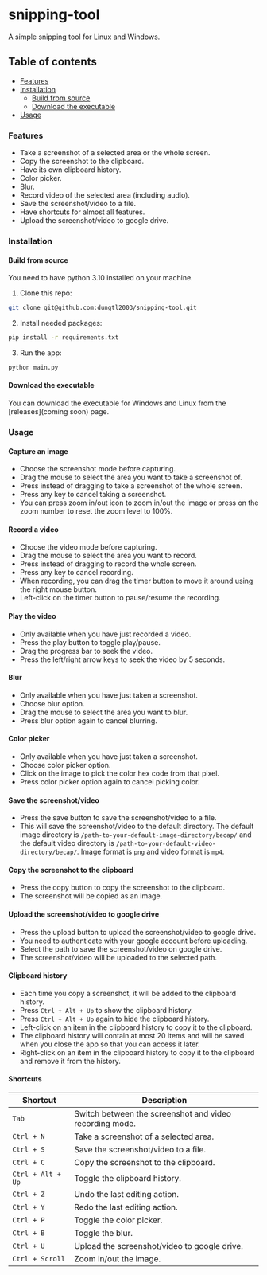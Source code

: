 # snipping-tool

A simple snipping tool for Linux and Windows.

## Table of contents

- [Features](#features)
- [Installation](#installation)
  - [Build from source](#build-from-source)
  - [Download the executable](#download-the-executable)
- [Usage](#usage)

### Features

- Take a screenshot of a selected area or the whole screen.
- Copy the screenshot to the clipboard.
- Have its own clipboard history.
- Color picker.
- Blur.
- Record video of the selected area (including audio).
- Save the screenshot/video to a file.
- Have shortcuts for almost all features.
- Upload the screenshot/video to google drive.

### Installation

#### Build from source

You need to have python 3.10 installed on your machine.

1. Clone this repo:
``` bash
git clone git@github.com:dungtl2003/snipping-tool.git
```

2. Install needed packages:
``` bash
pip install -r requirements.txt
```

3. Run the app:
``` bash
python main.py
```

#### Download the executable

You can download the executable for Windows and Linux from the [releases](coming soon) page.

### Usage

#### Capture an image

- Choose the screenshot mode before capturing.
- Drag the mouse to select the area you want to take a screenshot of.
- Press instead of dragging to take a screenshot of the whole screen.
- Press any key to cancel taking a screenshot.
- You can press zoom in/out icon to zoom in/out the image or press on the zoom number to reset the zoom level to 100%.

#### Record a video

- Choose the video mode before capturing.
- Drag the mouse to select the area you want to record.
- Press instead of dragging to record the whole screen.
- Press any key to cancel recording.
- When recording, you can drag the timer button to move it around using the right mouse button.
- Left-click on the timer button to pause/resume the recording.


#### Play the video

- Only available when you have just recorded a video.
- Press the play button to toggle play/pause.
- Drag the progress bar to seek the video.
- Press the left/right arrow keys to seek the video by 5 seconds.

#### Blur

- Only available when you have just taken a screenshot.
- Choose blur option.
- Drag the mouse to select the area you want to blur.
- Press blur option again to cancel blurring.

#### Color picker

- Only available when you have just taken a screenshot.
- Choose color picker option.
- Click on the image to pick the color hex code from that pixel.
- Press color picker option again to cancel picking color.

#### Save the screenshot/video

- Press the save button to save the screenshot/video to a file.
- This will save the screenshot/video to the default directory. The default image directory is `/path-to-your-default-image-directory/becap/` and the default video directory is `/path-to-your-default-video-directory/becap/`. Image format is `png` and video format is `mp4`.

#### Copy the screenshot to the clipboard

- Press the copy button to copy the screenshot to the clipboard.
- The screenshot will be copied as an image.

#### Upload the screenshot/video to google drive

- Press the upload button to upload the screenshot/video to google drive.
- You need to authenticate with your google account before uploading.
- Select the path to save the screenshot/video on google drive.
- The screenshot/video will be uploaded to the selected path.

#### Clipboard history

- Each time you copy a screenshot, it will be added to the clipboard history.
- Press `Ctrl + Alt + Up` to show the clipboard history.
- Press `Ctrl + Alt + Up` again to hide the clipboard history.
- Left-click on an item in the clipboard history to copy it to the clipboard.
- The clipboard history will contain at most 20 items and will be saved when you close the app so that you can access it later.
- Right-click on an item in the clipboard history to copy it to the clipboard and remove it from the history.

#### Shortcuts

| Shortcut | Description |
| --- | --- |
| `Tab` | Switch between the screenshot and video recording mode. |
| `Ctrl + N` | Take a screenshot of a selected area. |
| `Ctrl + S` | Save the screenshot/video to a file. |
| `Ctrl + C` | Copy the screenshot to the clipboard. |
| `Ctrl + Alt + Up` | Toggle the clipboard history. |
| `Ctrl + Z` | Undo the last editing action. |
| `Ctrl + Y` | Redo the last editing action. |
| `Ctrl + P` | Toggle the color picker. |
| `Ctrl + B` | Toggle the blur. |
| `Ctrl + U` | Upload the screenshot/video to google drive. |
| `Ctrl + Scroll` | Zoom in/out the image. |
